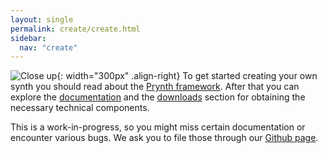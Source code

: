 ```yaml
---
layout: single
permalink: create/create.html
sidebar:
  nav: "create"
---
```


![Close up](../images/close_up_1.jpg){: width="300px" .align-right} To get started creating your own synth you should read about the [Prynth framework](framework.html). After that you can explore the [documentation](/create/documentation/) and the [downloads](downloads.html) section for obtaining the necessary technical components.

This is a work-in-progress, so you might miss certain documentation or encounter various bugs. We ask you to file those through our [Github page](http://prynth.github.io/).
